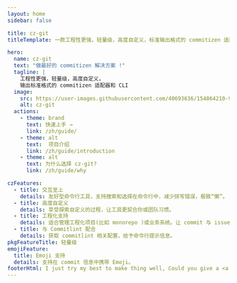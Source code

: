 ```yaml
---
layout: home
sidebar: false

title: cz-git
titleTemplate: 一款工程性更强，轻量级，高度自定义，标准输出格式的 commitizen 适配器

hero:
  name: cz-git
  text: "做最好的 commitizen 解决方案 !"
  tagline: |
    工程性更强，轻量级，高度自定义，
    输出标准格式的 commitizen 适配器和 CLI
  image:
    src: https://user-images.githubusercontent.com/40693636/154064210-964aeaa0-d9dc-4cea-9e52-2ffc3789611b.png
    alt: cz-git
  actions:
    - theme: brand
      text: 快速上手 →
      link: /zh/guide/
    - theme: alt
      text:  项目介绍
      link: /zh/guide/introduction
    - theme: alt
      text: 为什么选择 cz-git?
      link: /zh/guide/why

czFeatures:
  - title: 交互至上
    details: 友好型命令行工具，支持搜索和选择在命令行中，减少拼写错误，极致“懒”。
  - title: 高度自定义
    details: 享受探索自定义的过程，让工具更契合你或团队习惯。
  - title: 工程化支持
    details: 适合管理工程化项目(比如 monorepo )或业务系统。让 commit 与 issue 关联更简单，特别在 gitee当中。
  - title: 与 Commitlint 配合
    details: 获取 commitlint 相关配置，给予命令行提示信息。
pkgFeatureTitle: 轻量级
emojiFeature:
  title: Emoji 支持
  details: 支持在 commit 信息中携带 Emoji。
footerHtml: I just try my best to make thing well, Could you give a <a class="c-orange-5" target="_blank" href="https://github.com/Zhengqbbb/cz-git">star ⭐</a><br>MIT Licensed | Copyright © 2022-present <a target="_blank" href="https://github.com/Zhengqbbb">Zhengqbbb</a>
---
```


